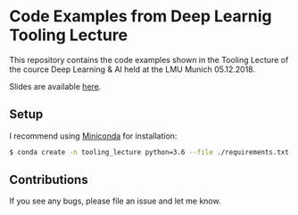 # Code Examples from Deep Learnig Tooling Lecture
This repository contains the code examples shown in the Tooling Lecture of the cource Deep Learning & AI held at the LMU Munich 05.12.2018.

Slides are available [here](http://www.dbs.ifi.lmu.de/cms/studium_lehre/lehre_master/deep1819/index.html).

## Setup
I recommend using [Miniconda](https://conda.io/docs/user-guide/install/index.html) for installation:

```bash
$ conda create -n tooling_lecture python=3.6 --file ./requirements.txt
```

## Contributions
If you see any bugs, please file an issue and let me know.
